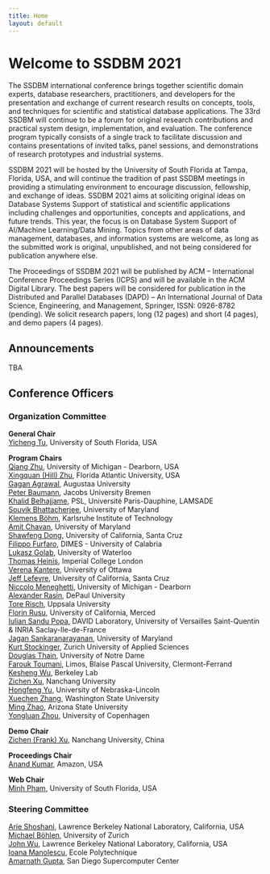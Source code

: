 ```yaml
---
title: Home
layout: default
---
```


# Welcome to SSDBM 2021

<!-- **SSDBM 2021 will be an online event** with no physical meeting taking place. -->


The SSDBM international conference brings together scientific domain experts, database researchers, practitioners, and developers for the presentation and exchange of current research results on concepts, tools, and techniques for scientific and statistical database applications. The 33rd SSDBM will continue to be a forum for original research contributions and practical system design, implementation, and evaluation. The conference program typically consists of a single track to facilitate discussion and contains presentations of invited talks, panel sessions, and demonstrations of research prototypes and industrial systems.

SSDBM 2021 will be hosted by the University of South Florida at Tampa, Florida, USA, and will continue the tradition of past SSDBM meetings in providing a stimulating environment to encourage discussion, fellowship, and exchange of ideas. SSDBM 2021 aims at soliciting original ideas on Database Systems Support of statistical and scientific applications including challenges and opportunities, concepts and applications, and future trends. This year, the focus is on Database System Support of AI/Machine Learning/Data Mining. Topics from other areas of data management, databases, and information systems are welcome, as long as the submitted work is original, unpublished, and not being considered for publication anywhere else.

The Proceedings of SSDBM 2021 will be published by ACM – International Conference Proceedings Series (ICPS) and will be available in the ACM Digital Library. The best papers will be considered for publication in the Distributed and Parallel Databases (DAPD) – An International Journal of Data Science, Engineering, and Management, Springer, ISSN: 0926-8782 (pending). We solicit research papers, long (12 pages) and short (4 pages), and demo papers (4 pages).



## Announcements
<p>TBA</p>

## Conference Officers

### Organization Committee
**General Chair**  
[Yicheng Tu](https://www.usf.edu/engineering/cse/people/tu-yicheng.aspx), University of South Florida, USA  

**Program Chairs**  
[Qiang Zhu](https://umdearborn.edu/users/qzhu), University of Michigan - Dearborn, USA  <br> 
[Xingquan (Hill) Zhu](http://www.cse.fau.edu/~xqzhu/index.html), Florida Atlantic University, USA <br>
[Gagan Agrawal](), Augustaa University<br>
[Peter Baumann](), Jacobs University Bremen<br>
[Khalid Belhajjame](), PSL, Université Paris-Dauphine, LAMSADE<br>
[Souvik Bhattacherjee](), University of Maryland<br>
[Klemens Böhm](), Karlsruhe Institute of Technology<br>
[Amit Chavan](), University of Maryland<br>
[Shawfeng Dong](), University of California, Santa Cruz<br>
[Filippo Furfaro](), DIMES - University of Calabria<br>
[Lukasz Golab](), University of Waterloo<br>
[Thomas Heinis](), Imperial College London<br>
[Verena Kantere](), University of Ottawa<br>
[Jeff Lefevre](), University of California, Santa Cruz<br>
[Niccolo Meneghetti](), University of Michigan - Dearborn<br>
[Alexander Rasin](), DePaul University<br>
[Tore Risch](), Uppsala University<br>
[Florin Rusu](), University of California, Merced<br>
[Iulian Sandu Popa](), DAVID Laboratory, University of Versailles Saint-Quentin & INRIA Saclay-Ile-de-France<br>
[Jagan Sankaranarayanan](), University of Maryland<br>
[Kurt Stockinger](), Zurich University of Applied Sciences<br>
[Douglas Thain](), University of Notre Dame<br>
[Farouk Toumani](), Limos, Blaise Pascal University, Clermont-Ferrand<br>
[Kesheng Wu](), Berkeley Lab<br>
[Zichen Xu](), Nanchang University<br>
[Hongfeng Yu](), University of Nebraska-Lincoln<br>
[Xuechen Zhang](), Washington State University<br>
[Ming Zhao](), Arizona State University<br>
[Yongluan Zhou](), University of Copenhagen<br>


**Demo Chair**  
[Zichen (Frank) Xu](https://good.ncu.edu.cn/~xuz), Nanchang University, China

**Proceedings Chair**  
[Anand Kumar](https://www.linkedin.com/in/anundkumar), Amazon, USA

**Web Chair**  
[Minh Pham](https://minhhpham.github.io/), University of South Florida, USA

### Steering Committee
[Arie Shoshani](https://sdm.lbl.gov/~arie/), Lawrence Berkeley National Laboratory, California, USA <br>
[Michael Böhlen](https://www.ifi.uzh.ch/en/dbtg/Staff/Boehlen/.html), University of Zurich <br>
[John Wu](https://crd.lbl.gov/departments/data-science-and-technology/sdm/staff/wu/), Lawrence Berkeley National Laboratory, California, USA <br>
[Ioana Manolescu](https://pages.saclay.inria.fr/ioana.manolescu/), Ecole Polytechnique <br>
[Amarnath Gupta](https://www.sdsc.edu/~gupta/), San Diego Supercomputer Center <br>
